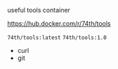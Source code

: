 useful tools container

https://hub.docker.com/r/74th/tools

`74th/tools:latest` `74th/tools:1.0`

- curl
- git
